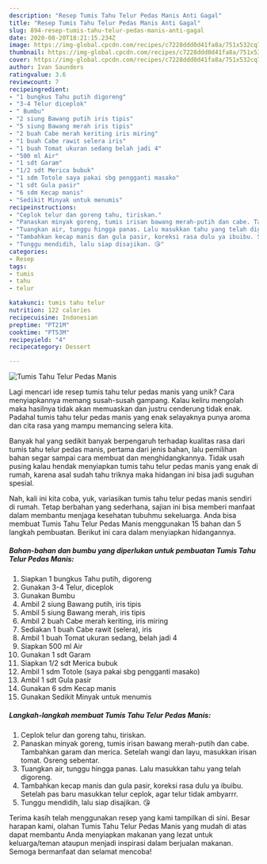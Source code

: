 ```yaml
---
description: "Resep Tumis Tahu Telur Pedas Manis Anti Gagal"
title: "Resep Tumis Tahu Telur Pedas Manis Anti Gagal"
slug: 894-resep-tumis-tahu-telur-pedas-manis-anti-gagal
date: 2020-08-20T18:21:15.234Z
image: https://img-global.cpcdn.com/recipes/c7228ddd0d41fa8a/751x532cq70/tumis-tahu-telur-pedas-manis-foto-resep-utama.jpg
thumbnail: https://img-global.cpcdn.com/recipes/c7228ddd0d41fa8a/751x532cq70/tumis-tahu-telur-pedas-manis-foto-resep-utama.jpg
cover: https://img-global.cpcdn.com/recipes/c7228ddd0d41fa8a/751x532cq70/tumis-tahu-telur-pedas-manis-foto-resep-utama.jpg
author: Ivan Saunders
ratingvalue: 3.6
reviewcount: 7
recipeingredient:
- "1 bungkus Tahu putih digoreng"
- "3-4 Telur diceplok"
- " Bumbu"
- "2 siung Bawang putih iris tipis"
- "5 siung Bawang merah iris tipis"
- "2 buah Cabe merah keriting iris miring"
- "1 buah Cabe rawit selera iris"
- "1 buah Tomat ukuran sedang belah jadi 4"
- "500 ml Air"
- "1 sdt Garam"
- "1/2 sdt Merica bubuk"
- "1 sdm Totole saya pakai sbg pengganti masako"
- "1 sdt Gula pasir"
- "6 sdm Kecap manis"
- "Sedikit Minyak untuk menumis"
recipeinstructions:
- "Ceplok telur dan goreng tahu, tiriskan."
- "Panaskan minyak goreng, tumis irisan bawang merah-putih dan cabe. Tambahkan garam dan merica. Setelah wangi dan layu, masukkan irisan tomat. Osreng sebentar."
- "Tuangkan air, tunggu hingga panas. Lalu masukkan tahu yang telah digoreng."
- "Tambahkan kecap manis dan gula pasir, koreksi rasa dulu ya ibuibu. Setelah pas baru masukkan telur ceplok, agar telur tidak ambyarrr."
- "Tunggu mendidih, lalu siap disajikan. 😘"
categories:
- Resep
tags:
- tumis
- tahu
- telur

katakunci: tumis tahu telur 
nutrition: 122 calories
recipecuisine: Indonesian
preptime: "PT21M"
cooktime: "PT53M"
recipeyield: "4"
recipecategory: Dessert

---
```



![Tumis Tahu Telur Pedas Manis](https://img-global.cpcdn.com/recipes/c7228ddd0d41fa8a/751x532cq70/tumis-tahu-telur-pedas-manis-foto-resep-utama.jpg)

Lagi mencari ide resep tumis tahu telur pedas manis yang unik? Cara menyiapkannya memang susah-susah gampang. Kalau keliru mengolah maka hasilnya tidak akan memuaskan dan justru cenderung tidak enak. Padahal tumis tahu telur pedas manis yang enak selayaknya punya aroma dan cita rasa yang mampu memancing selera kita.



Banyak hal yang sedikit banyak berpengaruh terhadap kualitas rasa dari tumis tahu telur pedas manis, pertama dari jenis bahan, lalu pemilihan bahan segar sampai cara membuat dan menghidangkannya. Tidak usah pusing kalau hendak menyiapkan tumis tahu telur pedas manis yang enak di rumah, karena asal sudah tahu triknya maka hidangan ini bisa jadi suguhan spesial.


Nah, kali ini kita coba, yuk, variasikan tumis tahu telur pedas manis sendiri di rumah. Tetap berbahan yang sederhana, sajian ini bisa memberi manfaat dalam membantu menjaga kesehatan tubuhmu sekeluarga. Anda bisa membuat Tumis Tahu Telur Pedas Manis menggunakan 15 bahan dan 5 langkah pembuatan. Berikut ini cara dalam menyiapkan hidangannya.

<!--inarticleads1-->

##### Bahan-bahan dan bumbu yang diperlukan untuk pembuatan Tumis Tahu Telur Pedas Manis:

1. Siapkan 1 bungkus Tahu putih, digoreng
1. Gunakan 3-4 Telur, diceplok
1. Gunakan  Bumbu
1. Ambil 2 siung Bawang putih, iris tipis
1. Ambil 5 siung Bawang merah, iris tipis
1. Ambil 2 buah Cabe merah keriting, iris miring
1. Sediakan 1 buah Cabe rawit (selera), iris
1. Ambil 1 buah Tomat ukuran sedang, belah jadi 4
1. Siapkan 500 ml Air
1. Gunakan 1 sdt Garam
1. Siapkan 1/2 sdt Merica bubuk
1. Ambil 1 sdm Totole (saya pakai sbg pengganti masako)
1. Ambil 1 sdt Gula pasir
1. Gunakan 6 sdm Kecap manis
1. Gunakan Sedikit Minyak untuk menumis




<!--inarticleads2-->

##### Langkah-langkah membuat Tumis Tahu Telur Pedas Manis:

1. Ceplok telur dan goreng tahu, tiriskan.
1. Panaskan minyak goreng, tumis irisan bawang merah-putih dan cabe. Tambahkan garam dan merica. Setelah wangi dan layu, masukkan irisan tomat. Osreng sebentar.
1. Tuangkan air, tunggu hingga panas. Lalu masukkan tahu yang telah digoreng.
1. Tambahkan kecap manis dan gula pasir, koreksi rasa dulu ya ibuibu. Setelah pas baru masukkan telur ceplok, agar telur tidak ambyarrr.
1. Tunggu mendidih, lalu siap disajikan. 😘




Terima kasih telah menggunakan resep yang kami tampilkan di sini. Besar harapan kami, olahan Tumis Tahu Telur Pedas Manis yang mudah di atas dapat membantu Anda menyiapkan makanan yang lezat untuk keluarga/teman ataupun menjadi inspirasi dalam berjualan makanan. Semoga bermanfaat dan selamat mencoba!
